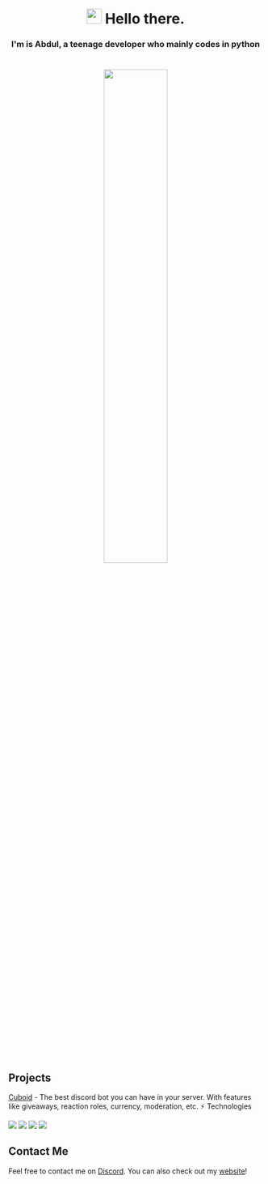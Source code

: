 <h1 align="center"> <img src="https://emojis.slackmojis.com/emojis/images/1531849430/4246/blob-sunglasses.gif?1531849430" width="30"/> Hello there.</h1>
<h3 align="center">
  I'm is Abdul, a teenage developer who mainly codes in python
  <br><br><br>

 <img width="50%" height="50%" src="https://github-readme-stats.vercel.app/api?username=abduldoesdev&hide_border=true&show_icons=true&count_private=true&hide=stars&bg_color=000000&theme=dark" />
</h3>


<h2>Projects</h2>
<a href="//cuboidbot.tk" target="_BLANK">Cuboid</a> - The best discord bot you can have in your server. With features like giveaways, reaction roles, currency, moderation, etc. <a 

<h2> ⚡ Technologies </h2>
<p>
  <img src="https://img.shields.io/badge/Python-3776AB?style=for-the-badge&logo=python&logoColor=white"/>
  <img src="https://img.shields.io/badge/Javascript-F0DB4F?style=for-the-badge&logo=node.js&logoColor=black"/>
  <img src="https://img.shields.io/badge/HTML-E44D26?style=for-the-badge&logo=html5&logoColor=white"/>
  <img src="https://img.shields.io/badge/NodeJS-529f44?style=for-the-badge&logo=node.js&logoColor=white"/>
</p>

<h2>Contact Me</h2>

Feel free to contact me on [Discord](//discord.com/users/715340764485517442).
You can also check out my [website](https://abdulthedev.tk)!
